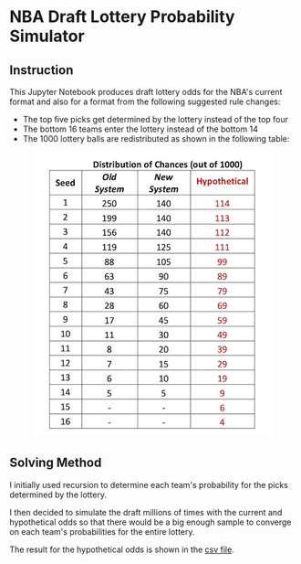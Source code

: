 # NBA Draft Lottery Probability Simulator

## Instruction

This Jupyter Notebook produces draft lottery odds for the NBA's current format and also for a format from the following suggested rule changes:

- The top five picks get determined by the lottery instead of the top four
- The bottom 16 teams enter the lottery instead of the bottom 14
- The 1000 lottery balls are redistributed as shown in the following table:


<p align="center"> 
<img src="https://github.com/zlessner/NBA_Draft_Lottery_Probability_Simulator/blob/master/lotteryOdds.png">
</p>



## Solving Method

I initially used recursion to determine each team's probability for the picks determined by the lottery.

I then decided to simulate the draft millions of times with the current and hypothetical odds so that there would be a big enough sample to converge on each team's probabilities for the entire lottery.

The result for the hypothetical odds is shown in the [csv file](https://github.com/zlessner/NBA_Draft_Lottery_Probability_Simulator/blob/master/DraftProbabilityTable.csv). 

